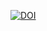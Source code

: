 [![DOI](https://zenodo.org/badge/DOI/10.5281/zenodo.10671076.svg)](https://doi.org/10.5281/zenodo.10671076)

